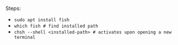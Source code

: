 Steps:

* `sudo apt install fish`
* `which fish # find installed path`
* `chsh --shell <installed-path> # activates upon opening a new terminal`
